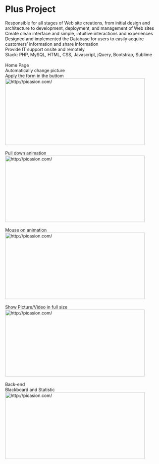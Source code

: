 # Plus Project
Responsible for all stages of Web site creations, from initial design and architecture to development, deployment, and management of Web sites</br>
Create clean interface and simple, intuitive interactions and experiences</br>
Designed and implemented the Database for users to easily acquire customers’ information and share information </br>
Provide IT support onsite and remotely</br>
Stack: PHP, MySQL, HTML, CSS, Javascript, jQuery, Bootstrap, Sublime</br>
</br>
Home Page</br>
Automatically change picture</br>
Apply the form in the buttom</br>
<a href="http://picasion.com/"><img src="http://i.picasion.com/pic81/9f3cd471a20377fd6c82ffe26f7cf00e.gif" width="450" height="215" border="0" alt="http://picasion.com/" /></a><br /><a href="http://picasion.com/"> </a>
</br>
Pull down animation</br>
<a href="http://picasion.com/"><img src="http://i.picasion.com/pic81/64dedc8332af9b69f23f78efb909f591.gif" width="450" height="214" border="0" alt="http://picasion.com/" /></a><br /><a href="http://picasion.com/"> </a>
</br>
Mouse on animation</br>
<a href="http://picasion.com/"><img src="http://i.picasion.com/pic81/bdcb978dd44691a77a9586d3c10c6712.gif" width="450" height="214" border="0" alt="http://picasion.com/" /></a><br /><a href="http://picasion.com/"> </a>
</br>
Show Picture/Video in full size</br>
<a href="http://picasion.com/"><img src="http://i.picasion.com/pic81/e22094154783a30d74b55c4b04c01367.gif" width="450" height="215" border="0" alt="http://picasion.com/" /></a><br /><a href="http://picasion.com/"></a>
</br>
Back-end</br>
Blackboard and Statistic</br>
<a href="http://picasion.com/"><img src="http://i.picasion.com/pic81/974e61b7307a529effc2a53d25a0cd4a.gif" width="450" height="215" border="0" alt="http://picasion.com/" /></a><br /><a href="http://picasion.com/"></a>

